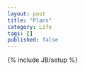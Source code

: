 ```yaml
---
layout: post
title: "Plans"
category: Life
tags: []
published: false
---
```

{% include JB/setup %}
